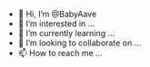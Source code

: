 - 👋 Hi, I’m @BabyAave
- 👀 I’m interested in ...
- 🌱 I’m currently learning ...
- 💞️ I’m looking to collaborate on ...
- 📫 How to reach me ...

<!---
BabyAave/BabyAave is a ✨ special ✨ repository because its `README.md` (this file) appears on your GitHub profile.
You can click the Preview link to take a look at your changes.
--->

